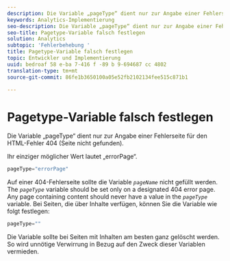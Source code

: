 ```yaml
---
description: Die Variable „pageType“ dient nur zur Angabe einer Fehlerseite für den HTML-Fehler 404 (Seite nicht gefunden).
keywords: Analytics-Implementierung
seo-description: Die Variable „pageType“ dient nur zur Angabe einer Fehlerseite für den HTML-Fehler 404 (Seite nicht gefunden).
seo-title: Pagetype-Variable falsch festlegen
solution: Analytics
subtopic: 'Fehlerbehebung '
title: Pagetype-Variable falsch festlegen
topic: Entwickler und Implementierung
uuid: bedroaf 58 e-ba 7-416 f -89 b 9-694687 cc 4802
translation-type: tm+mt
source-git-commit: 86fe1b3650100a05e52fb2102134fee515c871b1

---
```



# Pagetype-Variable falsch festlegen

Die Variable „pageType“ dient nur zur Angabe einer Fehlerseite für den HTML-Fehler 404 (Seite nicht gefunden).

Ihr einziger möglicher Wert lautet „errorPage“.

```js
pageType="errorPage"
```

Auf einer 404-Fehlerseite sollte die Variable  *`pageName`* nicht gefüllt werden. The *`pageType`* variable should be set only on a designated 404 error page. Any page containing content should never have a value in the *`pageType`* variable. Bei Seiten, die über Inhalte verfügen, können Sie die Variable wie folgt festlegen:

```js
pageType=""
```

Die Variable sollte bei Seiten mit Inhalten am besten ganz gelöscht werden. So wird unnötige Verwirrung in Bezug auf den Zweck dieser Variablen vermieden.
